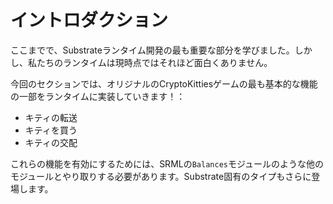 イントロダクション
===

ここまでで、Substrateランタイム開発の最も重要な部分を学びました。しかし、私たちのランタイムは現時点ではそれほど面白くありません。

今回のセクションでは、オリジナルのCryptoKittiesゲームの最も基本的な機能の一部をランタイムに実装していきます！：

 - キティの転送
 - キティを買う
 - キティの交配

これらの機能を有効にするためには、SRMLの`Balances`モジュールのような他のモジュールとやり取りする必要があります。Substrate固有のタイプもさらに登場します。
